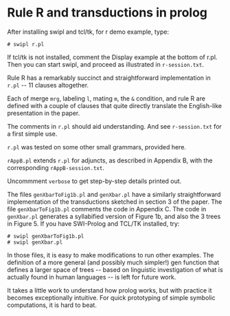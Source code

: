 # Rule R and transductions in prolog

After installing swipl and tcl/tk, for r demo example, type:

```
# swipl r.pl
```

If tcl/tk is not installed, comment the Display example at the bottom of r.pl.
Then you can start swipl, and proceed as illustrated in ``r-session.txt``.

Rule R has a remarkably succinct and straightforward implementation in ``r.pl`` -- 11 clauses altogether.

Each of merge ``mrg``, labeling ``l``, mating ``m``, the ``&`` condition, and rule R are defined with a couple of clauses that quite directly translate the English-like presentation in the paper.

The comments in ``r.pl`` should aid understanding. And see ``r-session.txt`` for a first simple use.

``r.pl`` was tested on some other small grammars, provided here.

``rAppB.pl`` extends ``r.pl`` for adjuncts, as described in Appendix B, with the corresponding ``rAppB-session.txt``.

Uncommment ``verbose`` to get step-by-step details printed out.

The files ``genXbarToFig1b.pl`` and ``genXbar.pl`` have a similarly straightforward implementation of the transductions sketched in section 3 of the paper. The file ``genXbarToFig1b.pl`` comments the code in Appendix C. The code in ``genXbar.pl`` generates a syllabified version of Figure 1b, and also the 3 trees in Figure 5.
If you have SWI-Prolog and TCL/TK installed, try:

```
# swipl genXbarToFig1b.pl
# swipl genXbar.pl
```
In those files, it is easy to make modifications to run other examples. The definition of a more general (and possibly much simpler!) gen function that defines a larger space of trees -- based on linguistic investigation of what is actually found in human languages -- is left for future work.

It takes a little work to understand how prolog works, but with practice it becomes exceptionally intuitive. For quick prototyping of simple symbolic computations, it is hard to beat.

